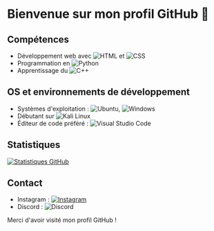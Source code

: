 # Bienvenue sur mon profil GitHub 👋

## Compétences

- Développement web avec ![HTML](https://img.shields.io/badge/HTML5-E34F26?style=for-the-badge&logo=html5&logoColor=white) et ![CSS](https://img.shields.io/badge/CSS3-1572B6?style=for-the-badge&logo=css3&logoColor=white)
- Programmation en ![Python](https://img.shields.io/badge/Python-3776AB?style=for-the-badge&logo=python&logoColor=white)
- Apprentissage du ![C++](https://img.shields.io/badge/C++-00599C?style=for-the-badge&logo=c%2B%2B&logoColor=white)

## OS et environnements de développement

- Systèmes d'exploitation : ![Ubuntu](https://img.shields.io/badge/Ubuntu-E95420?style=for-the-badge&logo=ubuntu&logoColor=white), ![Windows](https://img.shields.io/badge/Windows-0078D6?style=for-the-badge&logo=windows&logoColor=white)
- Débutant sur ![Kali Linux](https://img.shields.io/badge/Kali%20Linux-557C94?style=for-the-badge&logo=kali-linux&logoColor=white)
- Éditeur de code préféré : ![Visual Studio Code](https://img.shields.io/badge/VS%20Code-007ACC?style=for-the-badge&logo=visual-studio-code&logoColor=white)

## Statistiques

[![Statistiques GitHub](https://github-readme-stats.vercel.app/api?username=browqz&show_icons=true&theme=dark)](https://github.com/browqz)

## Contact

- Instagram : [![Instagram](https://img.shields.io/badge/Instagram-E4405F?style=for-the-badge&logo=instagram&logoColor=white)](https://instagram.com/wssm.qlf)
- Discord : ![Discord](https://discord.c99.nl/widget/theme-3/281649435568504832.png)

Merci d'avoir visité mon profil GitHub ! 
